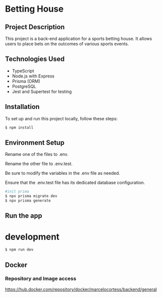# Betting House

## Project Description

This project is a back-end application for a sports betting house. It allows users to place bets on the outcomes of various sports events.

## Technologies Used

- TypeScript
- Node.js with Express
- Prisma (ORM)
- PostgreSQL
- Jest and Supertest for testing
 
## Installation

To set up and run this project locally, follow these steps:

```bash
$ npm install
```
## Environment Setup

Rename one of the files to .env.

Rename the other file to .env.test.

Be sure to modify the variables in the .env file as needed.

Ensure that the .env.test file has its dedicated database configuration.

```bash
#init prima
$ npx prisma migrate dev
$ npx prisma generate
```

## Run the app

# development
```bash
$ npm run dev
```

## Docker

### Repository and Image access

 https://hub.docker.com/repository/docker/marcelocortess/backend/general
